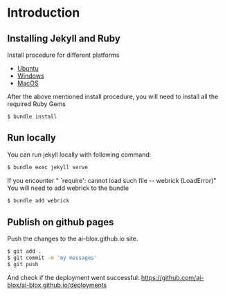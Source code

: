 # Introduction

## Installing Jekyll and Ruby

Install procedure for different platforms
* [Ubuntu](https://jekyllrb.com/docs/installation/ubuntu/)
* [Windows](https://jekyllrb.com/docs/installation/windows/)
* [MacOS](https://jekyllrb.com/docs/installation/macos/)


After the above mentioned install procedure, you will need to install all the required Ruby Gems

```
$ bundle install
```

## Run locally

You can run jekyll locally with following command:

```bash
$ bundle exec jekyll serve
```

If you encounter " `require': cannot load such file -- webrick (LoadError)"
You will need to add webrick to the bundle

```bash
$ bundle add webrick
```


## Publish on github pages



Push the changes to the ai-blox.github.io site.

```bash
$ git add .
$ git commit -m 'my messages'
$ git push
```

And check if the deployment went successful: https://github.com/ai-blox/ai-blox.github.io/deployments



